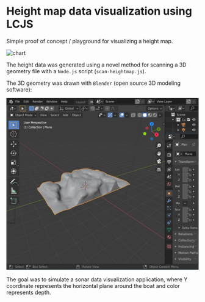 # Height map data visualization using LCJS

Simple proof of concept / playground for visualizing a height map.

![chart](./finish_chart.gif)

The height data was generated using a novel method for scanning a 3D geometry file with a `Node.js` script (`scan-heightmap.js`).

The 3D geometry was drawn with `Blender` (open source 3D modeling software):

![model](finish_blender.PNG)

The goal was to simulate a sonar data visualization application, where Y coordinate represents the horizontal plane around the boat and color represents depth.
